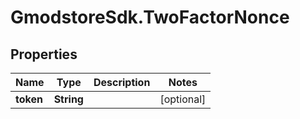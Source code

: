 # GmodstoreSdk.TwoFactorNonce

## Properties

Name | Type | Description | Notes
------------ | ------------- | ------------- | -------------
**token** | **String** |  | [optional] 


